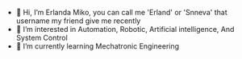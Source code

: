- 👋 Hi, I’m Erlanda Miko, you can call me 'Erland' or 'Snneva' that username my friend give me recently
- 👀 I’m interested in Automation, Robotic, Artificial intelligence, And System Control
- 🌱 I’m currently learning Mechatronic Engineering

<!---
Snneva/Snneva is a ✨ special ✨ repository because its `README.md` (this file) appears on your GitHub profile.
You can click the Preview link to take a look at your changes.
--->
